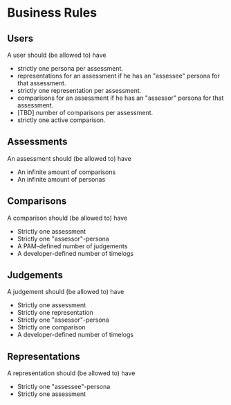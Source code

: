 # Business Rules

## Users

A user should (be allowed to) have

* strictly one persona per assessment.
* representations for an assessment if he has an "assessee" persona for that assessment.
* strictly one representation per assessment.
* comparisons for an assessment if he has an "assessor" persona for that assessment.
* [TBD] number of comparisons per assessment.
* strictly one active comparison.

## Assessments

An assessment should (be allowed to) have

* An infinite amount of comparisons
* An infinite amount of personas

## Comparisons

A comparison should (be allowed to) have

* Strictly one assessment
* Strictly one "assessor"-persona
* A PAM-defined number of judgements
* A developer-defined number of timelogs

## Judgements

A judgement should (be allowed to) have

* Strictly one assessment
* Strictly one representation
* Strictly one "assessor"-persona
* Strictly one comparison
* A developer-defined number of timelogs

## Representations

A representation should (be allowed to) have

* Strictly one "assessee"-persona
* Strictly one assessment